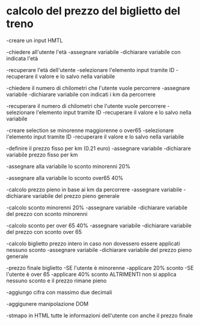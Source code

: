 # calcolo del prezzo del biglietto del treno

-creare un input HMTL 

-chiedere all'utente l'età 
  -assegnare variabile
  -dichiarare variabile con indicata l'età

-recuperare l'età dell'utente 
  -selezionare l'elemento input tramite ID
  -recuperare il valore e lo salvo nella variabile

-chiedere il numero di chilometri che l'utente vuole percorrere
  -assegnare variabile
  -dichiarare variabile con indicati i km da percorrere

-recuperare il numero di chilometri che l'utente vuole percorrere
  -selezionare l'elemento input tramite ID
  -recuperare il valore e lo salvo nella variabile

-creare selection se minorenne maggiorenne o over65
  -selezionare l'elemento input tramite ID
  -recuperare il valore e lo salvo nella variabile
  
-definire il prezzo fisso per km (0.21 euro)
  -assegnare variabile
  -dichiarare variabile prezzo fisso per km

-assegnare alla variabile lo sconto minorenni 20%

-assegnare alla variabile lo sconto over65 40%

-calcolo prezzo pieno in base ai km da percorrere
  -assegnare variabile
  -dichiarare variabile del prezzo pieno generale

-calcolo sconto minorenni 20%
  -assegnare variabile
  -dichiarare variabile del prezzo con sconto minorenni

-calcolo sconto per over 65 40%
  -assegnare variabile
  -dichiarare variabile del prezzo con sconto over 65

-calcolo biglietto prezzo intero in caso non dovessero essere applicati nessuno sconto
  -assegnare variabile
  -dichiarare variabile del prezzo pieno generale

-prezzo finale biglietto
  -SE l'utente è minorenne 
    -applicare 20% sconto
  -SE l'utente è over 65 
    -applicare 40% sconto
  ALTRIMENTI 
    non si applica nessuno sconto e il prezzo rimane pieno

-aggiungo cifra con massimo due decimali

-aggigunere manipolazione DOM 

-stmapo in HTML tutte le informazioni dell'utente con anche il prezzo finale




